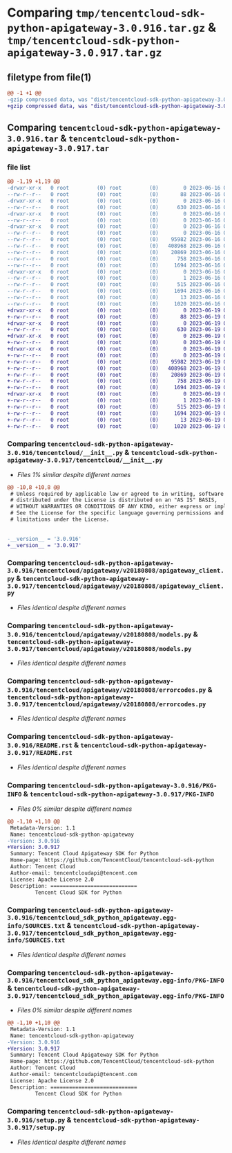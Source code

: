 # Comparing `tmp/tencentcloud-sdk-python-apigateway-3.0.916.tar.gz` & `tmp/tencentcloud-sdk-python-apigateway-3.0.917.tar.gz`

## filetype from file(1)

```diff
@@ -1 +1 @@
-gzip compressed data, was "dist/tencentcloud-sdk-python-apigateway-3.0.916.tar", last modified: Fri Jun 16 00:26:40 2023, max compression
+gzip compressed data, was "dist/tencentcloud-sdk-python-apigateway-3.0.917.tar", last modified: Mon Jun 19 00:17:38 2023, max compression
```

## Comparing `tencentcloud-sdk-python-apigateway-3.0.916.tar` & `tencentcloud-sdk-python-apigateway-3.0.917.tar`

### file list

```diff
@@ -1,19 +1,19 @@
-drwxr-xr-x   0 root         (0) root         (0)        0 2023-06-16 00:26:40.000000 tencentcloud-sdk-python-apigateway-3.0.916/
--rw-r--r--   0 root         (0) root         (0)       88 2023-06-16 00:26:40.000000 tencentcloud-sdk-python-apigateway-3.0.916/setup.cfg
-drwxr-xr-x   0 root         (0) root         (0)        0 2023-06-16 00:26:40.000000 tencentcloud-sdk-python-apigateway-3.0.916/tencentcloud/
--rw-r--r--   0 root         (0) root         (0)      630 2023-06-16 00:26:40.000000 tencentcloud-sdk-python-apigateway-3.0.916/tencentcloud/__init__.py
-drwxr-xr-x   0 root         (0) root         (0)        0 2023-06-16 00:26:40.000000 tencentcloud-sdk-python-apigateway-3.0.916/tencentcloud/apigateway/
--rw-r--r--   0 root         (0) root         (0)        0 2023-06-16 00:26:40.000000 tencentcloud-sdk-python-apigateway-3.0.916/tencentcloud/apigateway/__init__.py
-drwxr-xr-x   0 root         (0) root         (0)        0 2023-06-16 00:26:40.000000 tencentcloud-sdk-python-apigateway-3.0.916/tencentcloud/apigateway/v20180808/
--rw-r--r--   0 root         (0) root         (0)        0 2023-06-16 00:26:40.000000 tencentcloud-sdk-python-apigateway-3.0.916/tencentcloud/apigateway/v20180808/__init__.py
--rw-r--r--   0 root         (0) root         (0)    95982 2023-06-16 00:26:40.000000 tencentcloud-sdk-python-apigateway-3.0.916/tencentcloud/apigateway/v20180808/apigateway_client.py
--rw-r--r--   0 root         (0) root         (0)   408968 2023-06-16 00:26:40.000000 tencentcloud-sdk-python-apigateway-3.0.916/tencentcloud/apigateway/v20180808/models.py
--rw-r--r--   0 root         (0) root         (0)    20869 2023-06-16 00:26:40.000000 tencentcloud-sdk-python-apigateway-3.0.916/tencentcloud/apigateway/v20180808/errorcodes.py
--rw-r--r--   0 root         (0) root         (0)      758 2023-06-16 00:26:40.000000 tencentcloud-sdk-python-apigateway-3.0.916/README.rst
--rw-r--r--   0 root         (0) root         (0)     1694 2023-06-16 00:26:40.000000 tencentcloud-sdk-python-apigateway-3.0.916/PKG-INFO
-drwxr-xr-x   0 root         (0) root         (0)        0 2023-06-16 00:26:40.000000 tencentcloud-sdk-python-apigateway-3.0.916/tencentcloud_sdk_python_apigateway.egg-info/
--rw-r--r--   0 root         (0) root         (0)        1 2023-06-16 00:26:40.000000 tencentcloud-sdk-python-apigateway-3.0.916/tencentcloud_sdk_python_apigateway.egg-info/dependency_links.txt
--rw-r--r--   0 root         (0) root         (0)      515 2023-06-16 00:26:40.000000 tencentcloud-sdk-python-apigateway-3.0.916/tencentcloud_sdk_python_apigateway.egg-info/SOURCES.txt
--rw-r--r--   0 root         (0) root         (0)     1694 2023-06-16 00:26:40.000000 tencentcloud-sdk-python-apigateway-3.0.916/tencentcloud_sdk_python_apigateway.egg-info/PKG-INFO
--rw-r--r--   0 root         (0) root         (0)       13 2023-06-16 00:26:40.000000 tencentcloud-sdk-python-apigateway-3.0.916/tencentcloud_sdk_python_apigateway.egg-info/top_level.txt
--rw-r--r--   0 root         (0) root         (0)     1020 2023-06-16 00:26:40.000000 tencentcloud-sdk-python-apigateway-3.0.916/setup.py
+drwxr-xr-x   0 root         (0) root         (0)        0 2023-06-19 00:17:38.000000 tencentcloud-sdk-python-apigateway-3.0.917/
+-rw-r--r--   0 root         (0) root         (0)       88 2023-06-19 00:17:38.000000 tencentcloud-sdk-python-apigateway-3.0.917/setup.cfg
+drwxr-xr-x   0 root         (0) root         (0)        0 2023-06-19 00:17:38.000000 tencentcloud-sdk-python-apigateway-3.0.917/tencentcloud/
+-rw-r--r--   0 root         (0) root         (0)      630 2023-06-19 00:17:37.000000 tencentcloud-sdk-python-apigateway-3.0.917/tencentcloud/__init__.py
+drwxr-xr-x   0 root         (0) root         (0)        0 2023-06-19 00:17:38.000000 tencentcloud-sdk-python-apigateway-3.0.917/tencentcloud/apigateway/
+-rw-r--r--   0 root         (0) root         (0)        0 2023-06-19 00:17:37.000000 tencentcloud-sdk-python-apigateway-3.0.917/tencentcloud/apigateway/__init__.py
+drwxr-xr-x   0 root         (0) root         (0)        0 2023-06-19 00:17:38.000000 tencentcloud-sdk-python-apigateway-3.0.917/tencentcloud/apigateway/v20180808/
+-rw-r--r--   0 root         (0) root         (0)        0 2023-06-19 00:17:37.000000 tencentcloud-sdk-python-apigateway-3.0.917/tencentcloud/apigateway/v20180808/__init__.py
+-rw-r--r--   0 root         (0) root         (0)    95982 2023-06-19 00:17:37.000000 tencentcloud-sdk-python-apigateway-3.0.917/tencentcloud/apigateway/v20180808/apigateway_client.py
+-rw-r--r--   0 root         (0) root         (0)   408968 2023-06-19 00:17:37.000000 tencentcloud-sdk-python-apigateway-3.0.917/tencentcloud/apigateway/v20180808/models.py
+-rw-r--r--   0 root         (0) root         (0)    20869 2023-06-19 00:17:37.000000 tencentcloud-sdk-python-apigateway-3.0.917/tencentcloud/apigateway/v20180808/errorcodes.py
+-rw-r--r--   0 root         (0) root         (0)      758 2023-06-19 00:17:37.000000 tencentcloud-sdk-python-apigateway-3.0.917/README.rst
+-rw-r--r--   0 root         (0) root         (0)     1694 2023-06-19 00:17:38.000000 tencentcloud-sdk-python-apigateway-3.0.917/PKG-INFO
+drwxr-xr-x   0 root         (0) root         (0)        0 2023-06-19 00:17:38.000000 tencentcloud-sdk-python-apigateway-3.0.917/tencentcloud_sdk_python_apigateway.egg-info/
+-rw-r--r--   0 root         (0) root         (0)        1 2023-06-19 00:17:38.000000 tencentcloud-sdk-python-apigateway-3.0.917/tencentcloud_sdk_python_apigateway.egg-info/dependency_links.txt
+-rw-r--r--   0 root         (0) root         (0)      515 2023-06-19 00:17:38.000000 tencentcloud-sdk-python-apigateway-3.0.917/tencentcloud_sdk_python_apigateway.egg-info/SOURCES.txt
+-rw-r--r--   0 root         (0) root         (0)     1694 2023-06-19 00:17:38.000000 tencentcloud-sdk-python-apigateway-3.0.917/tencentcloud_sdk_python_apigateway.egg-info/PKG-INFO
+-rw-r--r--   0 root         (0) root         (0)       13 2023-06-19 00:17:38.000000 tencentcloud-sdk-python-apigateway-3.0.917/tencentcloud_sdk_python_apigateway.egg-info/top_level.txt
+-rw-r--r--   0 root         (0) root         (0)     1020 2023-06-19 00:17:37.000000 tencentcloud-sdk-python-apigateway-3.0.917/setup.py
```

### Comparing `tencentcloud-sdk-python-apigateway-3.0.916/tencentcloud/__init__.py` & `tencentcloud-sdk-python-apigateway-3.0.917/tencentcloud/__init__.py`

 * *Files 1% similar despite different names*

```diff
@@ -10,8 +10,8 @@
 # Unless required by applicable law or agreed to in writing, software
 # distributed under the License is distributed on an "AS IS" BASIS,
 # WITHOUT WARRANTIES OR CONDITIONS OF ANY KIND, either express or implied.
 # See the License for the specific language governing permissions and
 # limitations under the License.
 
 
-__version__ = '3.0.916'
+__version__ = '3.0.917'
```

### Comparing `tencentcloud-sdk-python-apigateway-3.0.916/tencentcloud/apigateway/v20180808/apigateway_client.py` & `tencentcloud-sdk-python-apigateway-3.0.917/tencentcloud/apigateway/v20180808/apigateway_client.py`

 * *Files identical despite different names*

### Comparing `tencentcloud-sdk-python-apigateway-3.0.916/tencentcloud/apigateway/v20180808/models.py` & `tencentcloud-sdk-python-apigateway-3.0.917/tencentcloud/apigateway/v20180808/models.py`

 * *Files identical despite different names*

### Comparing `tencentcloud-sdk-python-apigateway-3.0.916/tencentcloud/apigateway/v20180808/errorcodes.py` & `tencentcloud-sdk-python-apigateway-3.0.917/tencentcloud/apigateway/v20180808/errorcodes.py`

 * *Files identical despite different names*

### Comparing `tencentcloud-sdk-python-apigateway-3.0.916/README.rst` & `tencentcloud-sdk-python-apigateway-3.0.917/README.rst`

 * *Files identical despite different names*

### Comparing `tencentcloud-sdk-python-apigateway-3.0.916/PKG-INFO` & `tencentcloud-sdk-python-apigateway-3.0.917/PKG-INFO`

 * *Files 0% similar despite different names*

```diff
@@ -1,10 +1,10 @@
 Metadata-Version: 1.1
 Name: tencentcloud-sdk-python-apigateway
-Version: 3.0.916
+Version: 3.0.917
 Summary: Tencent Cloud Apigateway SDK for Python
 Home-page: https://github.com/TencentCloud/tencentcloud-sdk-python
 Author: Tencent Cloud
 Author-email: tencentcloudapi@tencent.com
 License: Apache License 2.0
 Description: ============================
         Tencent Cloud SDK for Python
```

### Comparing `tencentcloud-sdk-python-apigateway-3.0.916/tencentcloud_sdk_python_apigateway.egg-info/SOURCES.txt` & `tencentcloud-sdk-python-apigateway-3.0.917/tencentcloud_sdk_python_apigateway.egg-info/SOURCES.txt`

 * *Files identical despite different names*

### Comparing `tencentcloud-sdk-python-apigateway-3.0.916/tencentcloud_sdk_python_apigateway.egg-info/PKG-INFO` & `tencentcloud-sdk-python-apigateway-3.0.917/tencentcloud_sdk_python_apigateway.egg-info/PKG-INFO`

 * *Files 0% similar despite different names*

```diff
@@ -1,10 +1,10 @@
 Metadata-Version: 1.1
 Name: tencentcloud-sdk-python-apigateway
-Version: 3.0.916
+Version: 3.0.917
 Summary: Tencent Cloud Apigateway SDK for Python
 Home-page: https://github.com/TencentCloud/tencentcloud-sdk-python
 Author: Tencent Cloud
 Author-email: tencentcloudapi@tencent.com
 License: Apache License 2.0
 Description: ============================
         Tencent Cloud SDK for Python
```

### Comparing `tencentcloud-sdk-python-apigateway-3.0.916/setup.py` & `tencentcloud-sdk-python-apigateway-3.0.917/setup.py`

 * *Files identical despite different names*

